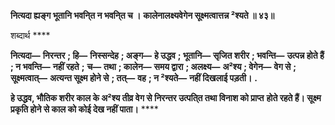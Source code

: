 **नित्यदा ह्यङ्ग भूतानि भवनि्त न भवनि्त च ।** **कालेनालक्ष्यवेगेन सूक्ष्मत्वात्तन्न ²श्यते ॥ ४३॥** 

शब्दार्थ **** 

**नित्यदा—** **निरन्तर** **; हि—** **निस्सन्देह** **; अङ्ग—** **हे उद्धव** **; भूतानि—** **सृजित शरीर** **; भवन्ति—** **उत्पन्न होते हैं** **; न भवन्ति—** **नहीं रहते** **;** **च—** **तथा** **; कालेन—** **समय द्वारा** **; अलक्ष्य—** **अ²श्य** **; वेगेन—** **वेग से** **; सूक्ष्मत्वात्—** **अत्यन्त सूक्ष्म होने से** **; तत्—** **वह** **; न ²श्यते—** **नहीं दिखलाई पड़ती।** **.** 

**हे उद्धव, भौतिक शरीर काल के अ²श्य तीव्र वेग से निरन्तर उत्पति्त तथा विनाश को प्राप्त** **होते रहते हैं। सूक्ष्म प्रकृति होने से काल को कोई देख नहीं पाता।** **** 